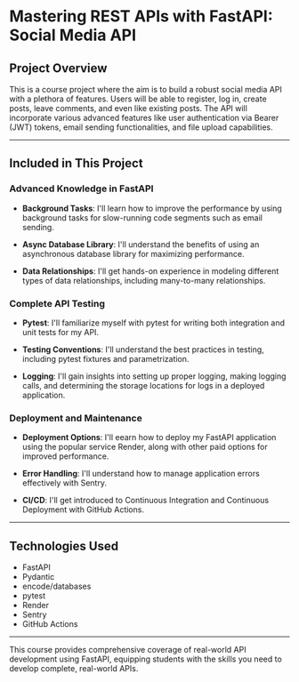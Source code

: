 # Mastering REST APIs with FastAPI: Social Media API

## Project Overview

This is a course project where the aim is to build a robust social media API with a plethora of features. Users will be able to register, log in, create posts, leave comments, and even like existing posts. The API will incorporate various advanced features like user authentication via Bearer (JWT) tokens, email sending functionalities, and file upload capabilities.

---

## Included in This Project

### Advanced Knowledge in FastAPI

- **Background Tasks**: I'll learn how to improve the performance by using background tasks for slow-running code segments such as email sending.
  
- **Async Database Library**: I'll understand the benefits of using an asynchronous database library for maximizing performance.

- **Data Relationships**: I'll get hands-on experience in modeling different types of data relationships, including many-to-many relationships.

### Complete API Testing

- **Pytest**: I'll familiarize myself with pytest for writing both integration and unit tests for my API.
  
- **Testing Conventions**: I'll understand the best practices in testing, including pytest fixtures and parametrization.

- **Logging**: I'll gain insights into setting up proper logging, making logging calls, and determining the storage locations for logs in a deployed application.

### Deployment and Maintenance

- **Deployment Options**: I'll eearn how to deploy my FastAPI application using the popular service Render, along with other paid options for improved performance.
  
- **Error Handling**: I'll understand how to manage application errors effectively with Sentry.
  
- **CI/CD**: I'll get introduced to Continuous Integration and Continuous Deployment with GitHub Actions.

---

## Technologies Used

- FastAPI
- Pydantic
- encode/databases
- pytest
- Render
- Sentry
- GitHub Actions

---

This course provides comprehensive coverage of real-world API development using FastAPI, equipping students with the skills you need to develop complete, real-world APIs.